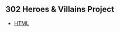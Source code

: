 <h2>302 Heroes & Villains Project</h2>

+ [HTML](http://sarahjaneowens.github.io/302-new-zealand-bird/heroes_villians.html)